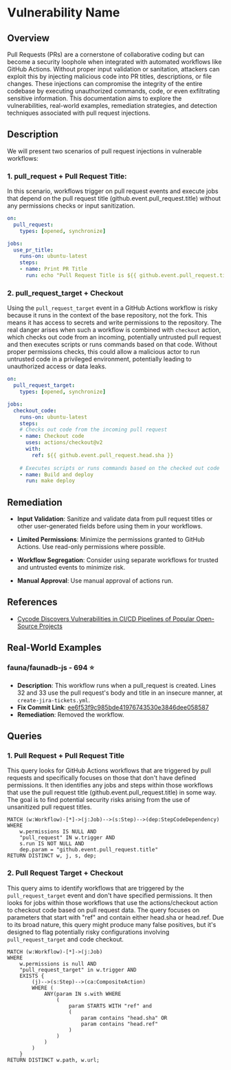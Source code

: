 # Vulnerability Name

## Overview
Pull Requests (PRs) are a cornerstone of collaborative coding but can become a security loophole when integrated with automated workflows like GitHub Actions. Without proper input validation or sanitation, attackers can exploit this by injecting malicious code into PR titles, descriptions, or file changes. These injections can compromise the integrity of the entire codebase by executing unauthorized commands, code, or even exfiltrating sensitive information. This documentation aims to explore the vulnerabilities, real-world examples, remediation strategies, and detection techniques associated with pull request injections.


## Description
We will present two scenarios of pull request injections in vulnerable workflows:

### 1. pull_request + Pull Request Title:
In this scenario, workflows trigger on pull request events and execute jobs that depend on the pull request title (github.event.pull_request.title) without any permissions checks or input sanitization.
```yaml
on:
  pull_request:
    types: [opened, synchronize]

jobs:
  use_pr_title:
    runs-on: ubuntu-latest
    steps:
    - name: Print PR Title
      run: echo "Pull Request Title is ${{ github.event.pull_request.title }}"
```

### 2. pull_request_target + Checkout
Using the `pull_request_target` event in a GitHub Actions workflow is risky because it runs in the context of the base repository, not the fork. This means it has access to secrets and write permissions to the repository. The real danger arises when such a workflow is combined with `checkout` action, which checks out code from an incoming, potentially untrusted pull request and then executes scripts or runs commands based on that code. Without proper permissions checks, this could allow a malicious actor to run untrusted code in a privileged environment, potentially leading to unauthorized access or data leaks.

```yaml
on:
  pull_request_target:
    types: [opened, synchronize]

jobs:
  checkout_code:
    runs-on: ubuntu-latest
    steps:
    # Checks out code from the incoming pull request
    - name: Checkout code
      uses: actions/checkout@v2
      with:
        ref: ${{ github.event.pull_request.head.sha }}
    
    # Executes scripts or runs commands based on the checked out code
    - name: Build and deploy
      run: make deploy
```
## Remediation
* **Input Validation**: Sanitize and validate data from pull request titles or other user-generated fields before using them in your workflows.

* **Limited Permissions**: Minimize the permissions granted to GitHub Actions. Use read-only permissions where possible.

* **Workflow Segregation**: Consider using separate workflows for trusted and untrusted events to minimize risk.

* **Manual Approval**: Use manual approval of actions run.
  
## References
- [Cycode Discovers Vulnerabilities in CI/CD Pipelines of Popular Open-Source Projects](https://cycode.com/blog/github-actions-vulnerabilities/)

## Real-World Examples
### fauna/faunadb-js - 694 ⭐️
* **Description**: This workflow runs when a pull_request is created. Lines 32 and 33 use the pull request's body and title in an insecure manner, at `create-jira-tickets.yml`.
* **Fix Commit Link**: [ee6f53f9c985bde41976743530e3846dee058587](https://github.com/fauna/faunadb-js/commit/ee6f53f9c985bde41976743530e3846dee058587)
* **Remediation**: Removed the workflow.

## Queries
### 1. Pull Request + Pull Request Title 

This query looks for GitHub Actions workflows that are triggered by pull requests and specifically focuses on those that don't have defined permissions. It then identifies any jobs and steps within those workflows that use the pull request title (github.event.pull_request.title) in some way. The goal is to find potential security risks arising from the use of unsanitized pull request titles.

``` cypher
MATCH (w:Workflow)-[*]->(j:Job)-->(s:Step)-->(dep:StepCodeDependency)
WHERE
    w.permissions IS NULL AND
    "pull_request" IN w.trigger AND
    s.run IS NOT NULL AND
    dep.param = "github.event.pull_request.title"
RETURN DISTINCT w, j, s, dep;
```

### 2. Pull Request Target + Checkout

This query aims to identify workflows that are triggered by the `pull_request_target` event and don't have specified permissions. It then looks for jobs within those workflows that use the actions/checkout action to checkout code based on pull request data. The query focuses on parameters that start with "ref" and contain either head.sha or head.ref. Due to its broad nature, this query might produce many false positives, but it's designed to flag potentially risky configurations involving `pull_request_target` and code checkout.

``` cypher
MATCH (w:Workflow)-[*]->(j:Job)
WHERE
    w.permissions is null AND
    "pull_request_target" in w.trigger AND
    EXISTS {
        (j)-->(s:Step)-->(ca:CompositeAction)
        WHERE (
            ANY(param IN s.with WHERE
                (
                    param STARTS WITH "ref" and 
                    (
                        param contains "head.sha" OR
                        param contains "head.ref"
                    )
                )
            )
        )
    }
RETURN DISTINCT w.path, w.url;
```
